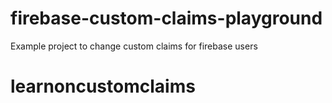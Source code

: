 # firebase-custom-claims-playground
Example project to change custom claims for firebase users
# learnoncustomclaims
